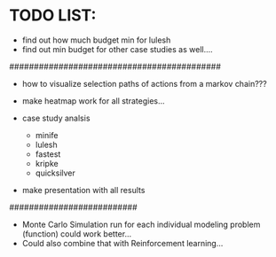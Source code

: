 # TODO LIST:


* find out how much budget min for lulesh
* find out min budget for other case studies as well....

###########################################

* how to visualize selection paths of actions from a markov chain???

* make heatmap work for all strategies...

* case study analsis
    * minife
    * lulesh
    * fastest
    * kripke
    * quicksilver

* make presentation with all results

##########################


* Monte Carlo Simulation run for each individual modeling problem (function) could work better...
* Could also combine that with Reinforcement learning...

